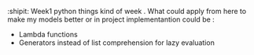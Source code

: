 :shipit:
Week1  python things   kind of  week .
What  could  apply from here   to make  my  models    better or  in  project implementantion  could   be :
- Lambda  functions
- Generators  instead  of list  comprehension  for  lazy  evaluation
 
